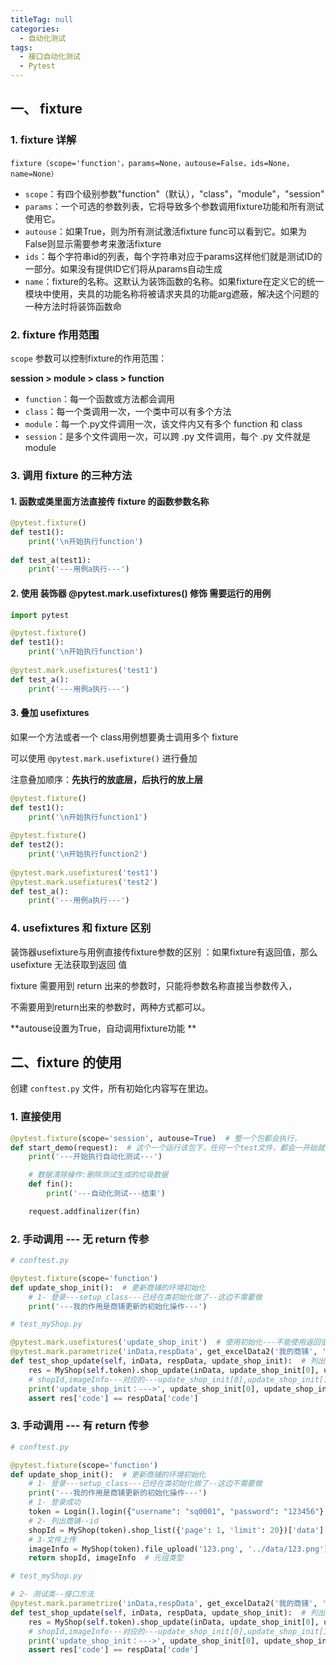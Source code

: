 ```yaml
---
titleTag: null
categories: 
  - 自动化测试
tags: 
  - 接口自动化测试
  - Pytest
---
```


## 一、 fixture

### 1. fixture 详解

`fixture（scope='function'，params=None，autouse=False，ids=None，name=None）`

-   `scope`：有四个级别参数"function"（默认），"class"，"module"，"session"
-   `params`：一个可选的参数列表，它将导致多个参数调用fixture功能和所有测试使用它。
-   `autouse`：如果True，则为所有测试激活fixture func可以看到它。如果为False则显示需要参考来激活fixture
-   `ids`：每个字符串id的列表，每个字符串对应于params这样他们就是测试ID的一部分。如果没有提供ID它们将从params自动生成
-   `name`：fixture的名称。这默认为装饰函数的名称。如果fixture在定义它的统一模块中使用，夹具的功能名称将被请求夹具的功能arg遮蔽，解决这个问题的一种方法时将装饰函数命  

### 2. fixture 作用范围

`scope` 参数可以控制fixture的作用范围：

**session   >   module   >   class   >   function**

-   `function`：每一个函数或方法都会调用
-   `class`：每一个类调用一次，一个类中可以有多个方法
-   `module`：每一个.py文件调用一次，该文件内又有多个 function  和 class
-   `session`：是多个文件调用一次，可以跨 .py 文件调用，每个 .py 文件就是 module  

### 3. 调用 fixture 的三种方法

#### 1. 函数或类里面方法直接传 fixture 的函数参数名称

```python
@pytest.fixture()
def test1():
	print('\n开始执行function')
    
def test_a(test1):
	print('---用例a执行---')
```

#### 2. 使用 装饰器 @pytest.mark.usefixtures() 修饰 需要运行的用例

```python
import pytest

@pytest.fixture()
def test1():
	print('\n开始执行function')
	
@pytest.mark.usefixtures('test1')
def test_a():
	print('---用例a执行---')
```

#### 3. 叠加 usefixtures

如果一个方法或者一个 class用例想要勇士调用多个 fixture

可以使用 `@pytest.mark.usefixture()` 进行叠加

注意叠加顺序：**先执行的放底层，后执行的放上层**

```python
@pytest.fixture()
def test1():
	print('\n开始执行function1')
    
@pytest.fixture()
def test2():
	print('\n开始执行function2')
    
@pytest.mark.usefixtures('test1')
@pytest.mark.usefixtures('test2')
def test_a():
	print('---用例a执行---')
```

### 4. usefixtures 和 fixture 区别

装饰器usefixture与用例直接传fixture参数的区别  ：如果fixture有返回值，那么 usefixture 无法获取到返回
值  

fixture 需要用到 return 出来的参数时，只能将参数名称直接当参数传入，

不需要用到return出来的参数时，两种方式都可以。  

**autouse设置为True，自动调用fixture功能  **

## 二、fixture 的使用

创建 `conftest.py` 文件，所有初始化内容写在里边。

### 1. 直接使用

```python
@pytest.fixture(scope='session', autouse=True)  # 整一个包都会执行，
def start_demo(request):  # 这个一个运行该包下，任何一个test文件，都会一开始就执行的操作
    print('---开始执行自动化测试---')

    # 数据清除操作:删除测试生成的垃圾数据
    def fin():
        print('---自动化测试---结束')

    request.addfinalizer(fin)
```

### 2. 手动调用 --- 无 return 传参

```python
# conftest.py

@pytest.fixture(scope='function')
def update_shop_init():  # 更新商铺的环境初始化
    # 1- 登录---setup_class---已经在类初始化做了--这边不需要做
    print('---我的作用是商铺更新的初始化操作---')
```

```python
# test_myShop.py

@pytest.mark.usefixtures('update_shop_init')  # 使用初始化---不能使用返回值
@pytest.mark.parametrize('inData,respData', get_excelData2('我的商铺', 'updateshopping'))
def test_shop_update(self, inData, respData, update_shop_init):  # 列出商铺
    res = MyShop(self.token).shop_update(inData, update_shop_init[0], update_shop_init[1])  # 商铺列出方法
    # shopId,imageInfo---对应的---update_shop_init[0],update_shop_init[1]
    print('update_shop_init：--->', update_shop_init[0], update_shop_init[1])
    assert res['code'] == respData['code']
```

### 3. 手动调用 --- 有 return 传参

```python
# conftest.py

@pytest.fixture(scope='function')
def update_shop_init():  # 更新商铺的环境初始化
    # 1- 登录---setup_class---已经在类初始化做了--这边不需要做
    print('---我的作用是商铺更新的初始化操作---')
    # 1- 登录成功
    token = Login().login({"username": "sq0001", "password": "123456"}, getToken=True)
    # 2- 列出商铺--id
    shopId = MyShop(token).shop_list({'page': 1, 'limit': 20})['data']['records'][0]['id']
    # 3-文件上传
    imageInfo = MyShop(token).file_upload('123.png', '../data/123.png')
    return shopId, imageInfo  # 元组类型
```

```python
# test_myShop.py

# 2- 测试类--接口方法
@pytest.mark.parametrize('inData,respData', get_excelData2('我的商铺', 'updateshopping'))
def test_shop_update(self, inData, respData, update_shop_init):  # 列出商铺
    res = MyShop(self.token).shop_update(inData, update_shop_init[0], update_shop_init[1])  # 商铺列出方法
    # shopId,imageInfo---对应的---update_shop_init[0],update_shop_init[1]
    print('update_shop_init：--->', update_shop_init[0], update_shop_init[1])
    assert res['code'] == respData['code']
```